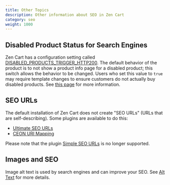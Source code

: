 ```yaml
---
title: Other Topics 
description: Other information about SEO in Zen Cart 
category: seo
weight: 1000
---
```


## Disabled Product Status for Search Engines
Zen Cart has a configuration setting called [DISABLED_PRODUCTS_TRIGGER_HTTP200](/user/admin_pages/configuration/configuration_stock/#disabled_product_status_for_search_engines).  The default behavior of the product is to not show a product info page for a disabled product; this switch allows the behavior to be changed.  Users who set this value to `true` may require template changes to ensure customers do not actually buy disabled products. See [this page](https://github.com/zencart/zencart/discussions/6165) for more information.

## SEO URLs 

The default installation of Zen Cart does not create "SEO URLs" (URLs that are self-describing).  Some plugins are available to do this:

- [Ultimate SEO URLs](https://www.zen-cart.com/downloads.php?do=file&id=132)
- [CEON URI Mapping](https://github.com/JSWebSteve/Ceon-URI-Mapping-V5.1.0)

Please note that the plugin [Simple SEO URLs](https://www.zen-cart.com/downloads.php?do=file&id=1754) is no longer supported.

## Images and SEO
Image alt text is used by search engines and can improve your SEO.  See [Alt Text](/user/accessibility/concerns/alt_text/) for more details. 
